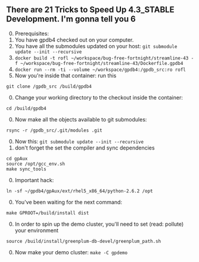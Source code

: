 ## There are 21 Tricks to Speed Up 4.3_STABLE Development. I'm gonna tell you 6 ##

0. Prerequisites:
  0. You have gpdb4 checked out on your computer.
  0. You have all the submodules updated on your host: `git submodule update --init --recursive`
0. `docker build -t rofl ~/workspace/bug-free-fortnight/streamline-43 -f ~/workspace/bug-free-fortnight/streamline-43/Dockerfile.gpdb4`
0. `docker run --rm -ti --volume ~/workspace/gpdb4:/gpdb_src:ro rofl`
0. Now you're inside that container: run this
  ```
  git clone /gpdb_src /build/gpdb4
  ```
0. Change your working directory to the checkout inside the container:
  ```
  cd /build/gpdb4
  ```
0. Now make all the objects available to git submodules:
  ```
  rsync -r /gpdb_src/.git/modules .git
  ```
0. Now this: `git submodule update --init --recursive`
0. don't forget the set the compiler and sync dependencies

  ```
  cd gpAux
  source /opt/gcc_env.sh
  make sync_tools
  ```
0. Important hack:
  ```
  ln -sf ~/gpdb4/gpAux/ext/rhel5_x86_64/python-2.6.2 /opt
  ```
0. You've been waiting for the next command:
  ```
  make GPROOT=/build/install dist
  ```
0. In order to spin up the demo cluster, you'll need to set (read: pollute) your environment
  ```
  source /build/install/greenplum-db-devel/greenplum_path.sh
  ```
0. Now make your demo cluster: `make -C gpdemo`
